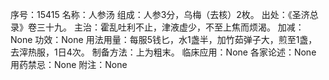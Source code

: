 序号：15415
名称：人参汤
组成：人参3分，乌梅（去核）2枚。
出处：《圣济总录》卷三十九。
主治：霍乱吐利不止，津液虚少，不至上焦而烦渴。
加减：None
功效：None
用法用量：每服5钱匕，水1盏半，加竹茹弹子大，煎至1盏，去滓热服，1日4次。
制备方法：上为粗末。
临床应用：None
各家论述：None
用药禁忌：None
附注：None
